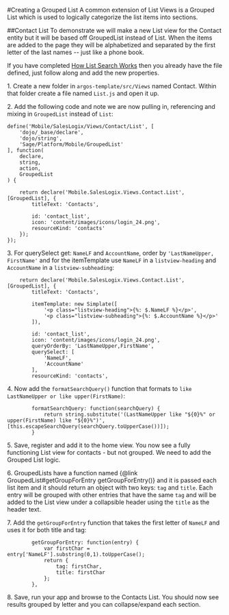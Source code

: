 #Creating a Grouped List
A common extension of List Views is a Grouped List which is used to logically categorize the list items into sections.

##Contact List
To demonstrate we will make a new List view for the Contact entity but it will be based off GroupedList instead of List. When the items are added to the page they will be alphabetized and separated by the first letter of the last names -- just like a phone book.

If you have completed [How List Search Works](#!/guide/v2_beyond_the_guide_list_search) then you already have the file defined, just follow along and add the new properties.

1\. Create a new folder in `argos-template/src/Views` named Contact. Within that folder create a file named `List.js` and open it up.

2\. Add the following code and note we are now pulling in, referencing and mixing in `GroupedList` instead of `List`:

    define('Mobile/SalesLogix/Views/Contact/List', [
        'dojo/_base/declare',
        'dojo/string',
        'Sage/Platform/Mobile/GroupedList'
    ], function(
        declare,
        string,
        action,
        GroupedList
    ) {

        return declare('Mobile.SalesLogix.Views.Contact.List', [GroupedList], {
            titleText: 'Contacts',

            id: 'contact_list',
            icon: 'content/images/icons/login_24.png',
            resourceKind: 'contacts'
        });
    });

3\. For querySelect get: `NameLF` and `AccountName`, order by `'LastNameUpper, FirstName'` and for the itemTemplate use `NameLF` in a `listview-heading` and `AccountName` in a `listview-subheading`:

        return declare('Mobile.SalesLogix.Views.Contact.List', [GroupedList], {
            titleText: 'Contacts',

            itemTemplate: new Simplate([
                '<p class="listview-heading">{%: $.NameLF %}</p>',
                '<p class="listview-subheading">{%: $.AccountName %}</p>'
            ]),

            id: 'contact_list',
            icon: 'content/images/icons/login_24.png',
            queryOrderBy: 'LastNameUpper,FirstName',
            querySelect: [
                'NameLF',
                'AccountName'
            ],
            resourceKind: 'contacts',

4\. Now add the `formatSearchQuery()` function that formats to `like LastNameUpper or like upper(FirstName)`:

            formatSearchQuery: function(searchQuery) {
                return string.substitute('(LastNameUpper like "${0}%" or upper(FirstName) like "${0}%")', [this.escapeSearchQuery(searchQuery.toUpperCase())]);
            }

5\. Save, register and add it to the home view. You now see a fully functioning List view for contacts - but not grouped. We need to add the Grouped List logic.

6\. GroupedLists have a function named {@link GroupedList#getGroupForEntry getGroupForEntry()} and it is passed each list item and it should return an object with two keys: `tag` and `title`. Each entry will be grouped with other entries that have the same `tag` and will be added to the List view under a collapsible header using the `title` as the header text.

7\. Add the `getGroupForEntry` function that takes the first letter of `NameLF` and uses it for both title and tag:

            getGroupForEntry: function(entry) {
                var firstChar = entry['NameLF'].substring(0,1).toUpperCase();
                return {
                    tag: firstChar,
                    title: firstChar
                };
            },

8\. Save, run your app and browse to the Contacts List. You should now see results grouped by letter and you can collapse/expand each section.